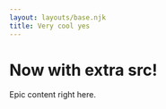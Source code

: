 ```yaml
---
layout: layouts/base.njk
title: Very cool yes
---
```


# Now with extra src!

Epic content right here.
